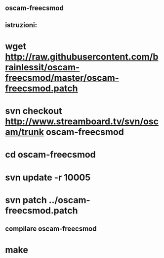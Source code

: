 ## oscam-freecsmod

## istruzioni:

# wget http://raw.githubusercontent.com/brainlessit/oscam-freecsmod/master/oscam-freecsmod.patch
# svn checkout http://www.streamboard.tv/svn/oscam/trunk oscam-freecsmod
# cd oscam-freecsmod
# svn update -r 10005
# svn patch ../oscam-freecsmod.patch

## compilare oscam-freecsmod 
# make

